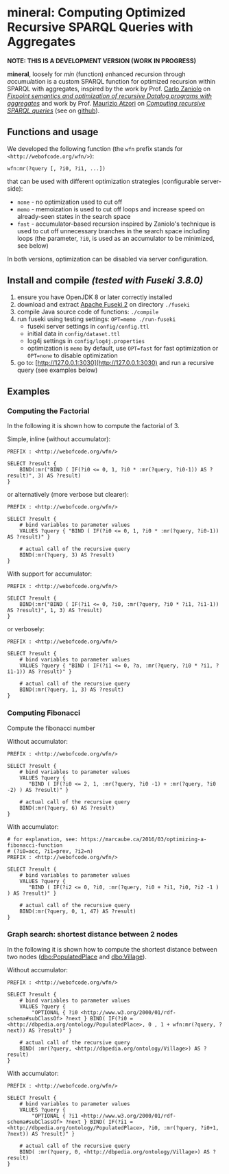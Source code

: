 mineral: Computing Optimized Recursive SPARQL Queries with Aggregates
=====================================================================

**NOTE: THIS IS A DEVELOPMENT VERSION (WORK IN PROGRESS)** 


**mineral**, loosely for *min* (function) *e*nhanced *r*ecursion through *a*ccumu*l*ation is a custom SPARQL function for optimized recursion within SPARQL with aggregates, inspired by the work by Prof. [Carlo Zaniolo](http://web.cs.ucla.edu/~zaniolo/) on [*Fixpoint semantics and optimization of recursive Datalog programs with aggregates*](https://doi.org/10.1017/S1471068417000436) and work by Prof. [Maurizio Atzori](http://atzori.webofcode.org/) on [*Computing recursive SPARQL queries*](https://doi.org/10.1109/ICSC.2014.54) (see on [github](https://github.com/atzori/runSPARQL)).



Functions and usage
-------------------
We developed the following function (the `wfn` prefix stands for `<http://webofcode.org/wfn/>`):

    wfn:mr(?query [, ?i0, ?i1, ...])

that can be used with different optimization strategies (configurable server-side):
  
  - `none` - no optimization used to cut off 
  - `memo` - memoization is used to cut off loops and increase speed on already-seen states in the search space
  - `fast` - accumulator-based recursion inspired by Zaniolo's technique is used to cut off unnecessary branches in the search space including loops (the parameter, `?i0`, is used as an accumulator to be minimized, see below)
 
In both versions, optimization can be disabled via server configuration.


Install and compile *(tested with Fuseki 3.8.0)*
-------------------
1. ensure you have OpenJDK 8 or later correctly installed
2. download and extract [Apache Fuseki 2](https://jena.apache.org/download/#apache-jena-fuseki) on directory `./fuseki`
3. compile Java source code of functions: `./compile`
4. run fuseki using testing settings: `OPT=memo ./run-fuseki`
    - fuseki server settings in `config/config.ttl` 
    - initial data in `config/dataset.ttl` 
    - log4j settings in `config/log4j.properties`
    - optimization is `memo` by default, use `OPT=fast` for fast optimization or `OPT=none` to disable optimization
5. go to: [http://127.0.0.1:3030](http://127.0.0.1:3030) and run a recursive query (see examples below)



Examples
--------

### Computing the Factorial
In the following it is shown how to compute the factorial of 3.

Simple, inline (without accumulator):

    PREFIX : <http://webofcode.org/wfn/>
    
    SELECT ?result { 
        BIND(:mr("BIND ( IF(?i0 <= 0, 1, ?i0 * :mr(?query, ?i0-1)) AS ?result)", 3) AS ?result)
    } 


or alternatively (more verbose but clearer):

    PREFIX : <http://webofcode.org/wfn/>
    
    SELECT ?result { 
        # bind variables to parameter values 
        VALUES ?query { "BIND ( IF(?i0 <= 0, 1, ?i0 * :mr(?query, ?i0-1)) AS ?result)" }

        # actual call of the recursive query 
        BIND(:mr(?query, 3) AS ?result)
    } 
    

With support for accumulator:

    PREFIX : <http://webofcode.org/wfn/>
    
    SELECT ?result { 
        BIND(:mr("BIND ( IF(?i1 <= 0, ?i0, :mr(?query, ?i0 * ?i1, ?i1-1)) AS ?result)", 1, 3) AS ?result)
    } 



or verbosely:

    PREFIX : <http://webofcode.org/wfn/>
    
    SELECT ?result { 
        # bind variables to parameter values 
        VALUES ?query { "BIND ( IF(?i1 <= 0, ?a, :mr(?query, ?i0 * ?i1, ?i1-1)) AS ?result)" }

        # actual call of the recursive query 
        BIND(:mr(?query, 1, 3) AS ?result)
    } 



### Computing Fibonacci
Compute the fibonacci number 

Without accumulator:

    PREFIX : <http://webofcode.org/wfn/>
    
    SELECT ?result { 
        # bind variables to parameter values 
        VALUES ?query { 
           "BIND ( IF(?i0 <= 2, 1, :mr(?query, ?i0 -1) + :mr(?query, ?i0 -2) ) AS ?result)" }

        # actual call of the recursive query 
        BIND(:mr(?query, 6) AS ?result)
    } 

With accumulator:

    # for explanation, see: https://marcaube.ca/2016/03/optimizing-a-fibonacci-function
    # (?i0=acc, ?i1=prev, ?i2=n)
    PREFIX : <http://webofcode.org/wfn/>
    
    SELECT ?result { 
        # bind variables to parameter values 
        VALUES ?query { 
           "BIND ( IF(?i2 <= 0, ?i0, :mr(?query, ?i0 + ?i1, ?i0, ?i2 -1 ) ) AS ?result)" }

        # actual call of the recursive query 
        BIND(:mr(?query, 0, 1, 47) AS ?result)
    } 



### Graph search: shortest distance between 2 nodes
In the following it is shown how to compute the shortest distance between two nodes ([dbo:PopulatedPlace](http://dbpedia.org/ontology/PopulatedPlace) and [dbo:Village](http://dbpedia.org/ontology/Village)).

Without accumulator:

    PREFIX : <http://webofcode.org/wfn/>

    SELECT ?result { 
        # bind variables to parameter values 
        VALUES ?query { 
            "OPTIONAL { ?i0 <http://www.w3.org/2000/01/rdf-schema#subClassOf> ?next } BIND( IF(?i0 = <http://dbpedia.org/ontology/PopulatedPlace>, 0 , 1 + wfn:mr(?query, ?next)) AS ?result)" }

        # actual call of the recursive query 
        BIND( :mr(?query, <http://dbpedia.org/ontology/Village>) AS ?result)
    } 



With accumulator:

    PREFIX : <http://webofcode.org/wfn/>

    SELECT ?result { 
        # bind variables to parameter values 
        VALUES ?query { 
            "OPTIONAL { ?i1 <http://www.w3.org/2000/01/rdf-schema#subClassOf> ?next } BIND( IF(?i1 = <http://dbpedia.org/ontology/PopulatedPlace>, ?i0, :mr(?query, ?i0+1, ?next)) AS ?result)" }

        # actual call of the recursive query 
        BIND( :mr(?query, 0, <http://dbpedia.org/ontology/Village>) AS ?result)
    } 









